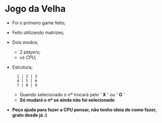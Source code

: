 # Jogo da Velha

- Foi o primeiro game feito;
- Feito utilizando matrizes;
- Dois modos;
	- *2 players;*
	- *vs CPU;*
	
- Estrutura;

        1 | 2 | 3
		4 | 5 | 6
		7 | 8 | 9  
      
	- Quando selecionado o nº trocará pelo ' **X** '  ou ' **O** '
	- **Só mudará o nº se ainda não foi selecionado**
  
- **Peço ajuda para fazer a CPU pensar, não tenho ideia de como fazer, grato desde já :)**
